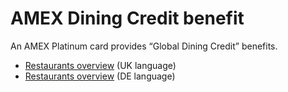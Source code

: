 # AMEX Dining Credit benefit

An AMEX Platinum card provides “Global Dining Credit” benefits.

* [Restaurants overview](https://www.americanexpress.com/en-gb/benefits/diningbenefit/) (UK language)
* [Restaurants overview](https://www.americanexpress.com/de-de/benefits/diningbenefit/) (DE language)

<api-doc openapi-path="./amex-dining-credit-spec.yaml" endpoint="/country/{countryCode}/merchants" method="GET"/>
